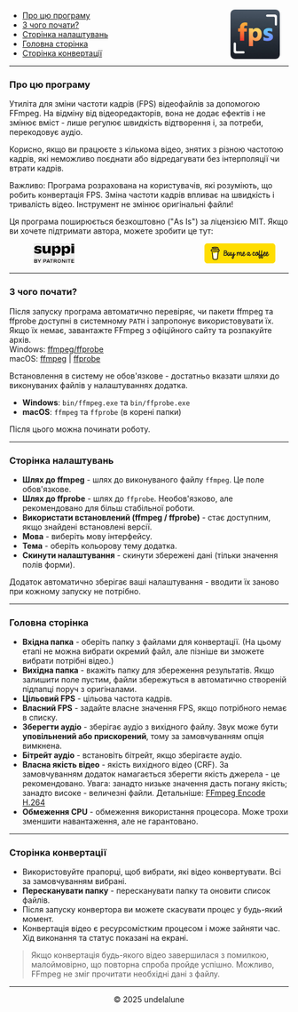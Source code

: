 <img src="logo.png" style="border-radius: 8px; margin-right:16px; margin-top:12px; height: 89px;" align="right" alt="Free FPS Logo" />

- [Про цю програму](#about-this-tool)
- [З чого почати?](#how-to-start)
- [Сторінка налаштувань](#settings-page)
- [Головна сторінка](#main-page)
- [Сторінка конвертації](#processing-page)

---

<a id="about-this-tool"></a>
### Про цю програму

Утиліта для зміни частоти кадрів (FPS) відеофайлів за допомогою FFmpeg. На відміну від відеоредакторів, вона не додає ефектів і не змінює вміст - лише регулює швидкість відтворення і, за потреби, перекодовує аудіо.

Корисно, якщо ви працюєте з кількома відео, знятих з різною частотою кадрів, які неможливо поєднати або відредагувати без інтерполяції чи втрати кадрів.

Важливо:
Програма розрахована на користувачів, які розуміють, що робить конвертація FPS. Зміна частоти кадрів впливає на швидкість і тривалість відео. Інструмент не змінює оригінальні файли!

Ця програма поширюється безкоштовно ("As Is") за ліцензією MIT.
Якщо ви хочете підтримати автора, можете зробити це тут:

<a href="https://buymeacoffee.com/undelalune" target="_blank" rel="noopener" title="Go to buymeacoffee.com">
<img src="bmc-logo.svg" style="float: right; margin-right:24px; height: 36px; " alt="bmc Logo" />
</a>

<a href="https://suppi.pl/undelalune" target="_blank" rel="noopener" title="Go to suppi.pl">
<img src="suppi-logo.svg" style="margin-left:44px; height: 36px; " alt="suppi Logo" />
</a>

<br>

---

<a id="how-to-start"></a>
### З чого почати?

Після запуску програма автоматично перевіряє, чи пакети ffmpeg та ffprobe доступні в системному `PATH` і запропонує використовувати їх.
Якщо їх немає, завантажте FFmpeg з офіційного сайту та розпакуйте архів.<br>
Windows: <a href="https://www.gyan.dev/ffmpeg/builds/ffmpeg-release-essentials.zip" target="_blank" rel="noopener" title="Download ffmpeg/ffprobe archive">ffmpeg/ffprobe</a><br>
macOS: <a href="https://evermeet.cx/ffmpeg/ffmpeg-8.0.zip" target="_blank" rel="noopener" title="Download ffmpeg">ffmpeg</a> |
<a href="https://evermeet.cx/ffmpeg/ffprobe-8.0.zip" target="_blank" rel="noopener" title="Download ffprobe archive">ffprobe</a>

Встановлення в систему не обов'язкове - достатньо вказати шляхи до виконуваних файлів у налаштуваннях додатка.

- **Windows**: `bin/ffmpeg.exe` та `bin/ffprobe.exe`
- **macOS**: `ffmpeg` та `ffprobe` (в корені папки)

Після цього можна починати роботу.

---

<a id="settings-page"></a>
### Сторінка налаштувань

- **Шлях до ffmpeg** - шлях до виконуваного файлу `ffmpeg`. Це поле обов'язкове.
- **Шлях до ffprobe** - шлях до `ffprobe`. Необов'язково, але рекомендовано для більш стабільної роботи.
- **Використати встановлений (ffmpeg / ffprobe)** - стає доступним, якщо знайдені встановлені версії.
- **Мова** - виберіть мову інтерфейсу.
- **Тема** - оберіть кольорову тему додатка.
- **Скинути налаштування** - скинути збережені дані (тільки значення полів форми).

Додаток автоматично зберігає ваші налаштування - вводити їх заново при кожному запуску не потрібно.

---

<a id="main-page"></a>
### Головна сторінка

- **Вхідна папка** - оберіть папку з файлами для конвертації. (На цьому етапі не можна вибрати окремий файл, але пізніше ви зможете вибрати потрібні відео.)
- **Вихідна папка** - вкажіть папку для збереження результатів. Якщо залишити поле пустим, файли збережуться в автоматично створеній підпапці поруч з оригіналами.
- **Цільовий FPS** - цільова частота кадрів.
- **Власний FPS** - задайте власне значення FPS, якщо потрібного немає в списку.
- **Зберегти аудіо** - зберігає аудіо з вихідного файлу. Звук може бути **уповільнений або прискорений**, тому за замовчуванням опція вимкнена.
- **Бітрейт аудіо** - встановіть бітрейт, якщо зберігаєте аудіо.
- **Власна якість відео** - якість вихідного відео (CRF). За замовчуванням додаток намагається зберегти якість джерела - це рекомендовано.
  Увага: занадто низьке значення дасть погану якість; занадто високе - величезні файли. Детальніше: [FFmpeg Encode H.264](https://trac.ffmpeg.org/wiki/Encode/H.264)
- **Обмеження CPU** - обмеження використання процесора. Може трохи зменшити навантаження, але не гарантовано.

---

<a id="processing-page"></a>
### Сторінка конвертації

- Використовуйте прапорці, щоб вибрати, які відео конвертувати. Всі за замовчуванням вибрані.
- **Пересканувати папку** - пересканувати папку та оновити список файлів.
- Після запуску конвертора ви можете скасувати процес у будь-який момент.
- Конвертація відео є ресурсомістким процесом і може зайняти час. Хід виконання та статус показані на екрані.

> Якщо конвертація будь-якого відео завершилася з помилкою, малоймовірно, що повторна спроба пройде успішно.
> Можливо, FFmpeg не зміг прочитати необхідні дані з файлу.

---

<p style="text-align:center;">© 2025 undelalune</p>
